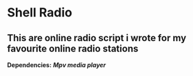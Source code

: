 # Shell Radio
## This are online radio script i wrote for my favourite online radio stations 

**Dependencies:** ***Mpv media player***


